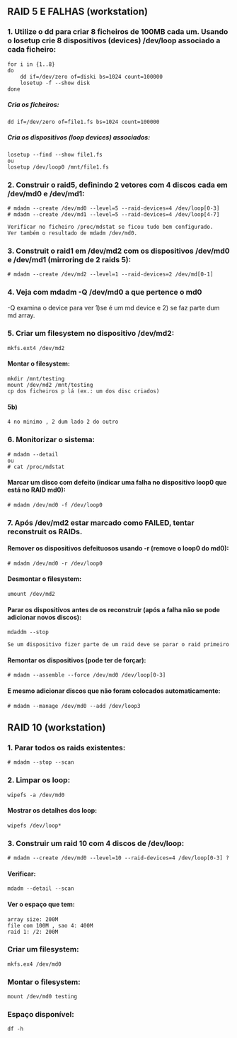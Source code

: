 ## RAID 5 E FALHAS (workstation)

### 1. Utilize o dd para criar 8 ficheiros de 100MB cada um. Usando o losetup crie 8 dispositivos (devices) /dev/loop associado a cada ficheiro:

	for i in {1..8}
	do
		dd if=/dev/zero of=diski bs=1024 count=100000
		losetup -f --show disk
	done

##### Cria os ficheiros:

	dd if=/dev/zero of=file1.fs bs=1024 count=100000
	
##### Cria os dispositivos (loop devices) associados:

	losetup --find --show file1.fs
	ou
	losetup /dev/loop0 /mnt/file1.fs

### 2. Construir o raid5, definindo 2 vetores com 4 discos cada em /dev/md0 e /dev/md1:

	# mdadm --create /dev/md0 --level=5 --raid-devices=4 /dev/loop[0-3]
	# mdadm --create /dev/md1 --level=5 --raid-devices=4 /dev/loop[4-7]
	
	Verificar no ficheiro /proc/mdstat se ficou tudo bem configurado.
	Ver também o resultado de mdadm /dev/md0.

### 3. Construit o raid1 em /dev/md2 com os dispositivos /dev/md0 e /dev/md1 (mirroring de 2 raids 5):

	# mdadm --create /dev/md2 --level=1 --raid-devices=2 /dev/md[0-1]
	
### 4. Veja com mdadm -Q /dev/md0 a que pertence o md0
-Q examina o device para ver 1)se é um md device e 2) se faz parte dum md array.

### 5. Criar um filesystem no dispositivo /dev/md2:

	mkfs.ext4 /dev/md2

#### Montar o filesystem:

	mkdir /mnt/testing
	mount /dev/md2 /mnt/testing
	cp dos ficheiros p lá (ex.: um dos disc criados)

#### 5b)
	
	4 no minimo , 2 dum lado 2 do outro

### 6. Monitorizar o sistema:

	# mdadm --detail
	ou
	# cat /proc/mdstat

#### Marcar um disco com defeito (indicar uma falha no dispositivo loop0 que está no RAID md0):

	# mdadm /dev/md0 -f /dev/loop0

### 7. Após /dev/md2 estar marcado como FAILED, tentar reconstruit os RAIDs.

#### Remover os dispositivos defeituosos usando -r (remove o loop0 do md0):

	# mdadm /dev/md0 -r /dev/loop0

#### Desmontar o filesystem:

	umount /dev/md2

#### Parar os dispositivos antes de os reconstruir (após a falha não se pode adicionar novos discos):

	mdaddm --stop
	
	Se um dispositivo fizer parte de um raid deve se parar o raid primeiro

#### Remontar os dispositivos (pode ter de forçar):

	# mdadm --assemble --force /dev/md0 /dev/loop[0-3]
	
#### E mesmo adicionar discos que não foram colocados automaticamente:

	# mdadm --manage /dev/md0 --add /dev/loop3


## RAID 10 (workstation)

### 1. Parar todos os raids existentes:

	# mdadm --stop --scan 

### 2. Limpar os loop:

	wipefs -a /dev/md0
	
#### Mostrar os detalhes dos loop:

	wipefs /dev/loop*

### 3. Construir um raid 10 com 4 discos de /dev/loop:

	# mdadm --create /dev/md0 --level=10 --raid-devices=4 /dev/loop[0-3] ?

#### Verificar:

	mdadm --detail --scan

#### Ver o espaço que tem:

	array size: 200M
	file com 100M , sao 4: 400M
	raid 1: /2: 200M

### Criar um filesystem:

	mkfs.ex4 /dev/md0

### Montar o filesystem:

	mount /dev/md0 testing

### Espaço disponível:

	df -h
